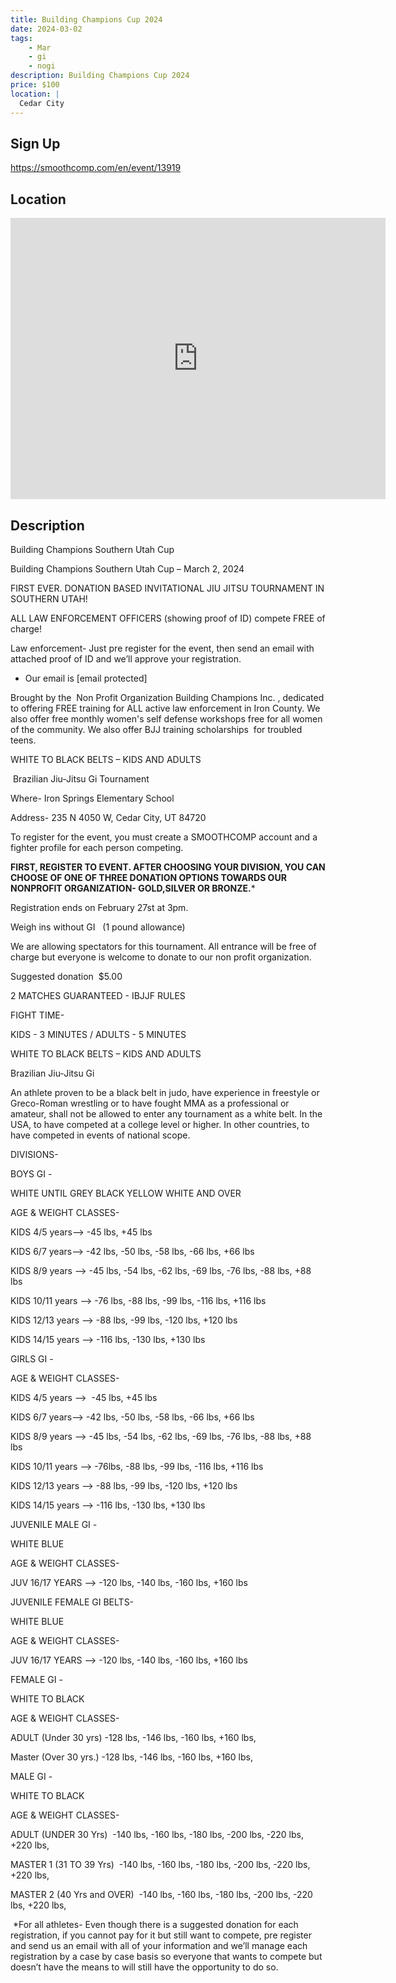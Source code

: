```yaml
---
title: Building Champions Cup 2024
date: 2024-03-02
tags:
    - Mar
    - gi 
    - nogi 
description: Building Champions Cup 2024
price: $100
location: |
  Cedar City
---
```

## Sign Up
https://smoothcomp.com/en/event/13919

## Location
<iframe src="https://www.google.com/maps/embed?pb=!1m18!1m12!1m3!1d12345.6789!2d-113.1324697!3d37.6818412!2m3!1f0!2f0!3f0!3m2!1i1024!2i768!4f13.1!3m3!1m2!1s0x0%3A0x0!2z37.6818412!5e0!3m2!1sen!2sus!4v1234567890" width="600" height="450" style="border:0;" allowfullscreen="" loading="lazy"></iframe>

## Description
Building Champions Southern Utah Cup


Building Champions Southern Utah Cup – March 2, 2024


FIRST EVER. DONATION BASED INVITATIONAL JIU JITSU TOURNAMENT IN SOUTHERN UTAH! 


ALL LAW ENFORCEMENT OFFICERS (showing proof of ID) compete FREE of charge! 


Law enforcement- Just pre register for the event, then send an email with attached proof of ID and we’ll approve your registration. 


* Our email is [email protected]


Brought by the  Non Profit Organization Building Champions Inc. , dedicated to offering FREE training for ALL active law enforcement in Iron County. We also offer free monthly women's self defense workshops free for all women of the community. We also offer BJJ training scholarships  for troubled teens. 


WHITE TO BLACK BELTS – KIDS AND ADULTS


 Brazilian Jiu-Jitsu Gi Tournament


Where- Iron Springs Elementary School


Address- 235 N 4050 W, Cedar City, UT 84720


To register for the event, you must create a SMOOTHCOMP account and a fighter profile for each person competing.


**FIRST, REGISTER TO EVENT. AFTER CHOOSING YOUR DIVISION, YOU CAN CHOOSE OF ONE OF THREE DONATION OPTIONS TOWARDS OUR NONPROFIT ORGANIZATION- GOLD,SILVER OR BRONZE.***


Registration ends on February 27st at 3pm.


Weigh ins without GI   (1 pound allowance)


We are allowing spectators for this tournament. All entrance will be free of charge but everyone is welcome to donate to our non profit organization.


Suggested donation  $5.00


2 MATCHES GUARANTEED - IBJJF RULES


FIGHT TIME-


KIDS - 3 MINUTES / ADULTS - 5 MINUTES


WHITE TO BLACK BELTS – KIDS AND ADULTS


Brazilian Jiu-Jitsu Gi 


An athlete proven to be a black belt in judo, have experience in freestyle or Greco-Roman wrestling or to have fought MMA as a professional or amateur, shall not be allowed to enter any tournament as a white belt. In the USA, to have competed at a college level or higher. In other countries, to have competed in events of national scope.


DIVISIONS-


BOYS GI -


WHITE UNTIL GREY BLACK YELLOW WHITE AND OVER


AGE & WEIGHT CLASSES-


KIDS 4/5 years--> -45 lbs, +45 lbs


KIDS 6/7 years--> -42 lbs, -50 lbs, -58 lbs, -66 lbs, +66 lbs


KIDS 8/9 years --> -45 lbs, -54 lbs, -62 lbs, -69 lbs, -76 lbs, -88 lbs, +88 lbs


KIDS 10/11 years --> -76 lbs, -88 lbs, -99 lbs, -116 lbs, +116 lbs


KIDS 12/13 years --> -88 lbs, -99 lbs, -120 lbs, +120 lbs


KIDS 14/15 years --> -116 lbs, -130 lbs, +130 lbs


GIRLS GI -


AGE & WEIGHT CLASSES-


KIDS 4/5 years -->  -45 lbs, +45 lbs


KIDS 6/7 years--> -42 lbs, -50 lbs, -58 lbs, -66 lbs, +66 lbs


KIDS 8/9 years --> -45 lbs, -54 lbs, -62 lbs, -69 lbs, -76 lbs, -88 lbs, +88 lbs


KIDS 10/11 years --> -76lbs, -88 lbs, -99 lbs, -116 lbs, +116 lbs


KIDS 12/13 years --> -88 lbs, -99 lbs, -120 lbs, +120 lbs


KIDS 14/15 years --> -116 lbs, -130 lbs, +130 lbs


JUVENILE MALE GI -


WHITE BLUE


AGE & WEIGHT CLASSES-


JUV 16/17 YEARS --> -120 lbs, -140 lbs, -160 lbs, +160 lbs


JUVENILE FEMALE GI BELTS-


WHITE BLUE


AGE & WEIGHT CLASSES-


JUV 16/17 YEARS --> -120 lbs, -140 lbs, -160 lbs, +160 lbs


FEMALE GI -


WHITE TO BLACK


AGE & WEIGHT CLASSES-


ADULT (Under 30 yrs) -128 lbs, -146 lbs, -160 lbs, +160 lbs,  


Master (Over 30 yrs.) -128 lbs, -146 lbs, -160 lbs, +160 lbs, 


MALE GI -


WHITE TO BLACK


AGE & WEIGHT CLASSES-


ADULT (UNDER 30 Yrs)  -140 lbs, -160 lbs, -180 lbs, -200 lbs, -220 lbs, +220 lbs,  


MASTER 1 (31 TO 39 Yrs)  -140 lbs, -160 lbs, -180 lbs, -200 lbs, -220 lbs, +220 lbs,  


MASTER 2 (40 Yrs and OVER)  -140 lbs, -160 lbs, -180 lbs, -200 lbs, -220 lbs, +220 lbs,


 *For all athletes- Even though there is a suggested donation for each registration, if you cannot pay for it but still want to compete, pre register and send us an email with all of your information and we’ll manage each registration by a case by case basis so everyone that wants to compete but doesn’t have the means to will still have the opportunity to do so.